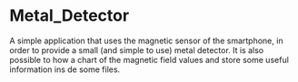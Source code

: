 # Metal_Detector
A simple application that uses the magnetic sensor of the smartphone, in order
to provide a small (and simple to use) metal detector. It is also possible to
how a chart of the magnetic field values and store some useful information ins
de some files.

